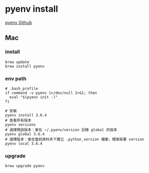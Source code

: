 # pyenv install

[pyenv Github](https://github.com/pyenv/pyenv)

## Mac

### install

```shell
brew update
brew install pyenv
```

### env path

```shell
# .bash_profile
if command -v pyenv 1>/dev/null 2>&1; then
  eval "$(pyenv init -)"
fi
```

```
# 安裝
pyenv install 3.6.4
# 查看所有版本
pyenv versions
# 選擇預設版本：會在 ~/.pyenv/version 記錄 global 的版本
pyenv global 3.6.4
# 選擇版本：會在當前資料夾下建立 .python_version 檔案，裡面寫著 version
pyenv local 3.6.4
```

### upgrade

```
brew upgrade pyenv
```